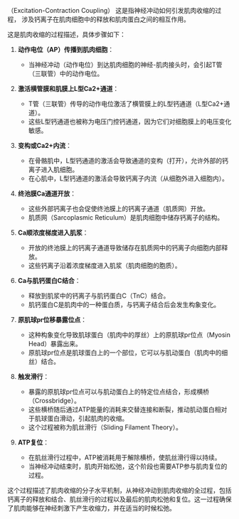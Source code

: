 （Excitation-Contraction Coupling）
这是指神经冲动如何引发肌肉收缩的过程，
涉及钙离子在肌肉细胞中的释放和肌肉蛋白之间的相互作用。

这是肌肉收缩的过程描述，具体步骤如下：

1. **动作电位（AP）传播到肌肉细胞**：
   - 当神经冲动（动作电位）到达肌肉细胞的神经-肌肉接头时，会引起T管（三联管）中的动作电位。

2. **激活横管膜和肌膜上L型Ca2+通道**：
   - T管（三联管）传导的动作电位激活了横管膜上的L型钙通道（L型Ca2+通道）。
   - 这些L型钙通道也被称为电压门控钙通道，因为它们对细胞膜上的电压变化敏感。

3. **变构或Ca2+内流**：
   - 在骨骼肌中，L型钙通道的激活会导致通道的变构（打开），允许外部的钙离子进入肌细胞。
   - 在心肌中，L型钙通道的激活会导致钙离子内流（从细胞外进入细胞内）。

4. **终池膜Ca通道开放**：
   - 这些外部钙离子也会促使终池膜上的钙离子通道（肌质网）开放。
   - 肌质网（Sarcoplasmic Reticulum）是肌肉细胞中储存钙离子的结构。

5. **Ca顺浓度梯度进入肌浆**：
   - 开放的终池膜上的钙离子通道导致储存在肌质网中的钙离子向细胞内部释放。
   - 这些钙离子沿着浓度梯度进入肌浆（肌肉细胞的胞质）。

6. **Ca与肌钙蛋白C结合**：
   - 释放到肌浆中的钙离子与肌钙蛋白C（TnC）结合。
   - 肌钙蛋白C是肌肉中的一种蛋白质，与钙离子结合后会发生构象变化。

7. **原肌球pr位移暴露位点**：
   - 这种构象变化导致肌球蛋白（肌肉中的厚丝）上的原肌球pr位点（Myosin Head）暴露出来。
   - 原肌球pr位点是肌球蛋白上的一个部位，它可以与肌动蛋白（肌肉中的细丝）结合。

8. **触发滑行**：
   - 暴露的原肌球pr位点可以与肌动蛋白上的特定位点结合，形成横桥（Crossbridge）。
   - 这些横桥随后通过ATP能量的消耗来交替连接和断裂，推动肌动蛋白相对于肌球蛋白滑动，引起肌肉的收缩。
   - 这个过程被称为肌丝滑行（Sliding Filament Theory）。

9. **ATP复位**：
   - 在肌丝滑行过程中，ATP被消耗用于解除横桥，使肌丝滑行得以持续。
   - 当神经冲动结束时，肌肉开始松弛，这个阶段也需要ATP参与肌肉复位的过程。

这个过程描述了肌肉收缩的分子水平机制，从神经冲动到肌肉收缩的全过程，包括钙离子的释放和结合、肌丝滑行的过程以及最后的肌肉松弛和复位。这一过程确保了肌肉能够在神经刺激下产生收缩力，并在适当的时候松弛。